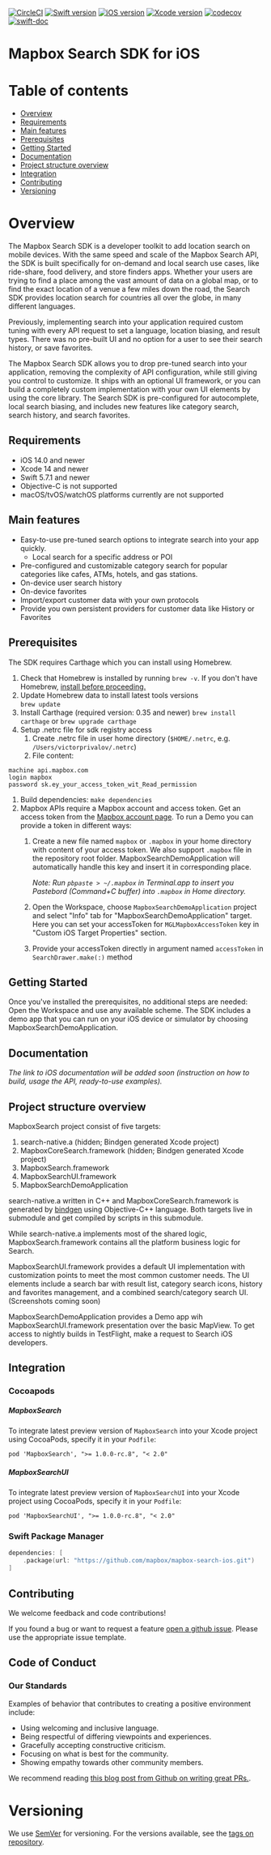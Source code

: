 [![CircleCI](https://dl.circleci.com/status-badge/img/gh/mapbox/mapbox-search-ios/tree/main.svg?style=shield)](https://dl.circleci.com/status-badge/redirect/gh/mapbox/mapbox-search-ios/tree/main)
[![Swift version](https://img.shields.io/badge/swift-5.7.1+-orange.svg?style=flat&logo=swift)](https://developer.apple.com/swift)
[![iOS version](https://img.shields.io/badge/iOS-14.0+-green.svg?style=flat&logo=apple)](https://developer.apple.com/ios/)
[![Xcode version](https://img.shields.io/badge/Xcode-14.1+-DeepSkyBlue.svg?style=flat&logo=xcode&logoColor=lightGray)](https://developer.apple.com/xcode/)
[![codecov](https://codecov.io/gh/mapbox/mapbox-search-ios/branch/develop/graph/badge.svg?token=js3DSKdda4)](https://codecov.io/gh/mapbox/mapbox-search-ios)
[![swift-doc](https://img.shields.io/badge/swift--doc-64.94%25-orange?logo=read-the-docs)](https://github.com/SwiftDocOrg/swift-doc)
# Mapbox Search SDK for iOS

# Table of contents

- [Overview](#overview)
- [Requirements](#requirements)
- [Main features](#main-features)
- [Prerequisites](#prerequisites)
- [Getting Started](#getting-started)
- [Documentation](#documentation)
- [Project structure overview](#project-structure-overview)
- [Integration](#integration)
- [Contributing](#contributing)
- [Versioning](#versioning)

# Overview

The Mapbox Search SDK is a developer toolkit to add location search on mobile devices.
With the same speed and scale of the Mapbox Search API, the SDK is built specifically for on-demand and local search use cases, like ride-share, food delivery, and store finders apps.
Whether your users are trying to find a place among the vast amount of data on a global map, or to find the exact location of a venue a few miles down the road, the Search SDK provides location search for countries all over the globe, in many different languages.

Previously, implementing search into your application required custom tuning with every API request to set a language, location biasing, and result types.
There was no pre-built UI and no option for a user to see their search history, or save favorites.

The Mapbox Search SDK allows you to drop pre-tuned search into your application, removing the complexity of API configuration, while still giving you control to customize.
It ships with an optional UI framework, or you can build a completely custom implementation with your own UI elements by using the core library.
The Search SDK is pre-configured for autocomplete, local search biasing, and includes new features like category search, search history, and search favorites.

## Requirements

- iOS 14.0 and newer
- Xcode 14 and newer
- Swift 5.7.1 and newer
- Objective-C is not supported
- macOS/tvOS/watchOS platforms currently are not supported

## Main features

- Easy-to-use pre-tuned search options to integrate search into your app quickly.
  - Local search for a specific address or POI
- Pre-configured and customizable category search for popular categories like cafes, ATMs, hotels, and gas stations.
- On-device user search history
- On-device favorites
- Import/export customer data with your own protocols
- Provide you own persistent providers for customer data like History or Favorites

## Prerequisites
The SDK requires Carthage which you can install using Homebrew.
1. Check that Homebrew is installed by running `brew -v`. If you don't have Homebrew, [install before proceeding.](https://brew.sh/)
1. Update Homebrew data to install latest tools versions  
    `brew update`
1. Install Carthage (required version: 0.35 and newer)
    `brew install carthage` or `brew upgrade carthage`
1. Setup .netrc file for sdk registry access
    1. Create .netrc file in user home directory (`$HOME/.netrc`, e.g. `/Users/victorprivalov/.netrc`)
    2. File content:
```
machine api.mapbox.com
login mapbox
password sk.ey_your_access_token_wit_Read_permission
```
1. Build dependencies:
    `make dependencies`
1. Mapbox APIs require a Mapbox account and access token. Get an access token from the [Mapbox account page](https://account.mapbox.com/access-tokens/). To run a Demo you can provide a token in different ways:
    1. Create a new file named `mapbox` or `.mapbox` in your home directory with content of your access token. We also support `.mapbox` file in the repository root folder. MapboxSearchDemoApplication will automatically handle this key and insert it in corresponding place.

        _Note: Run `pbpaste > ~/.mapbox` in Terminal.app to insert you Pastebord (Command+C buffer) into `.mapbox` in Home directory._
    1. Open the Workspace, choose `MapboxSearchDemoApplication` project and select "Info" tab for "MapboxSearchDemoApplication" target. Here you can set your accessToken for `MGLMapboxAccessToken` key in "Custom iOS Target Properties" section.
    1. Provide your accessToken directly in argument named `accessToken` in `SearchDrawer.make(:)` method

## Getting Started

Once you've installed the prerequisites, no additional steps are needed: Open the Workspace and use any available scheme. The SDK includes a demo app that you can run on your iOS device or simulator by choosing MapboxSearchDemoApplication.

## Documentation

_The link to iOS documentation will be added soon (instruction on how to build, usage the API, ready-to-use examples)._

## Project structure overview

MapboxSearch project consist of five targets:
1. search-native.a (hidden; Bindgen generated Xcode project)
1. MapboxCoreSearch.framework (hidden; Bindgen generated Xcode project)
1. MapboxSearch.framework
1. MapboxSearchUI.framework
1. MapboxSearchDemoApplication

search-native.a written in C++ and MapboxCoreSearch.framework is generated by [bindgen](https://github.com/mapbox/mapbox-bindgen) using Objective-C++ language. Both targets live in submodule and get compiled by scripts in this submodule.

While search-native.a implements most of the shared logic, MapboxSearch.framework contains all the platform business logic for Search.

MapboxSearchUI.framework provides a default UI implementation with customization points to meet the most common customer needs. The UI elements include a search bar with result list, category search icons, history and favorites management, and a combined search/category search UI. (Screenshots coming soon)

MapboxSearchDemoApplication provides a Demo app wih MapboxSearchUI.framework presentation over the basic MapView. To get access to nightly builds in TestFlight, make a request to Search iOS developers.

## Integration

### Cocoapods
##### MapboxSearch
To integrate latest preview version of `MapboxSearch` into your Xcode project using CocoaPods, specify it in your `Podfile`:  
```
pod 'MapboxSearch', ">= 1.0.0-rc.8", "< 2.0"
```

##### MapboxSearchUI
To integrate latest preview version of `MapboxSearchUI` into your Xcode project using CocoaPods, specify it in your `Podfile`:  
```
pod 'MapboxSearchUI', ">= 1.0.0-rc.8", "< 2.0"
```

### Swift Package Manager
```swift
dependencies: [
    .package(url: "https://github.com/mapbox/mapbox-search-ios.git")
]
```

## Contributing

We welcome feedback and code contributions!

If you found a bug or want to request a feature [open a github issue](https://github.com/mapbox/mapbox-search-ios/issues). Please use the appropriate issue template.

## Code of Conduct

### Our Standards

Examples of behavior that contributes to creating a positive environment include:

- Using welcoming and inclusive language.
- Being respectful of differing viewpoints and experiences.
- Gracefully accepting constructive criticism.
- Focusing on what is best for the community.
- Showing empathy towards other community members.

We recommend reading [this blog post from Github on writing great PRs.](https://github.blog/2015-01-21-how-to-write-the-perfect-pull-request/).

# Versioning

We use [SemVer](http://semver.org/) for versioning. For the versions available, see the [tags on repository](https://github.com/mapbox/mapbox-search-ios/tags).
